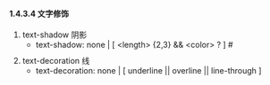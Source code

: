 #### 1.4.3.4 文字修饰 ####
1. text-shadow 阴影
	- <div style="margin-bottom:10px;width :100%;">text-shadow: none | [ &lt;length> {2,3} && &lt;color> ? ] #</div>
2. text-decoration 线
	- <div style="margin-bottom:10px;width :100%;">text-decoration: none | [ underline || overline || line-through ]</div>
